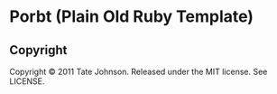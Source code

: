 # Porbt (Plain Old Ruby Template)

## Copyright

Copyright © 2011 Tate Johnson. Released under the MIT license. See LICENSE.
